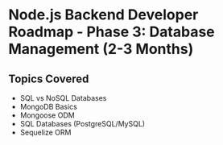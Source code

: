 
# Node.js Backend Developer Roadmap - Phase 3: Database Management (2-3 Months)

## Topics Covered

- SQL vs NoSQL Databases
- MongoDB Basics
- Mongoose ODM
- SQL Databases (PostgreSQL/MySQL)
- Sequelize ORM